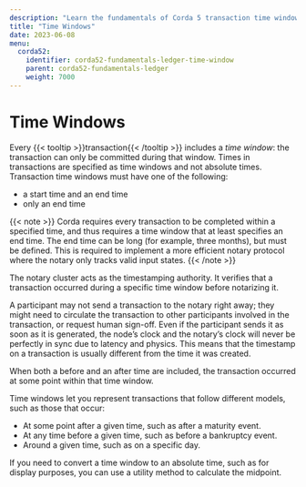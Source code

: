 ```yaml
---
description: "Learn the fundamentals of Corda 5 transaction time windows."
title: "Time Windows"
date: 2023-06-08
menu:
  corda52:
    identifier: corda52-fundamentals-ledger-time-window
    parent: corda52-fundamentals-ledger
    weight: 7000
---
```


# Time Windows

Every {{< tooltip >}}transaction{{< /tooltip >}} includes a *time window*: the transaction can only be committed during that window. Times in transactions are specified as time windows and not absolute times. Transaction time windows must have one of the following:
* a start time and an end time
* only an end time

{{< note >}}
Corda requires every transaction to be completed within a specified time, and thus requires a time window that at least specifies an end time. The end time can be long (for example, three months), but must be defined. This is required to implement a more efficient notary protocol where the notary only tracks valid input states.
{{< /note >}}

The notary cluster acts as the timestamping authority. It verifies that a transaction occurred during a specific time window before notarizing it.

A participant may not send a transaction to the notary right away; they might need to circulate the transaction to other participants involved in the transaction, or request human sign-off. Even if the participant sends it as soon as it is generated, the node’s clock and the notary’s clock will never be perfectly in sync due to latency and physics. This means that the timestamp on a transaction is usually different from the time it was created.

When both a before and an after time are included, the transaction occurred at some point within that time window.

Time windows let you represent transactions that follow different models, such as those that occur:

* At some point after a given time, such as after a maturity event.
* At any time before a given time, such as before a bankruptcy event.
* Around a given time, such as on a specific day.

If you need to convert a time window to an absolute time, such as for display purposes, you can use a utility method to calculate the midpoint.
